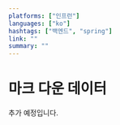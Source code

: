 ```yaml
---
platforms: ["인프런"]
languages: ["ko"]
hashtags: ["백엔드", "spring"]
link: ""
summary: ""
---
```


# 마크 다운 데이터

추가 예정입니다.
